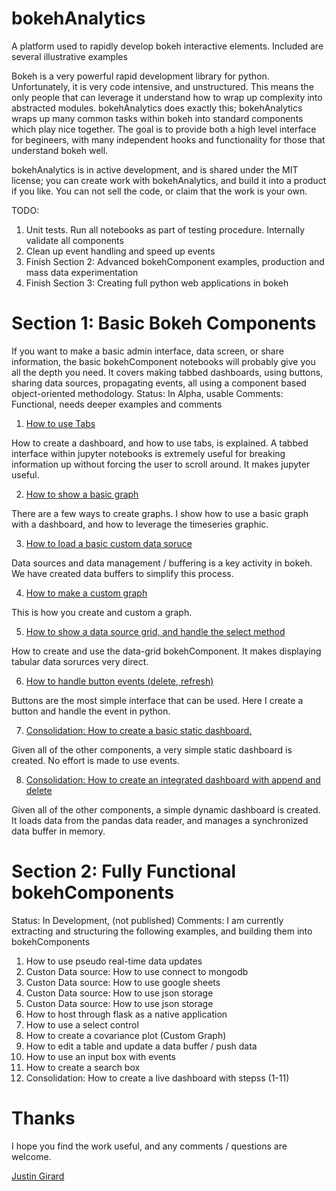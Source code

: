 # bokehAnalytics
A platform used to rapidly develop bokeh interactive elements. Included are several illustrative examples

Bokeh is a very powerful rapid development library for python. Unfortunately, it is very code intensive, and unstructured. This means the only people that can leverage it understand how to wrap up complexity into abstracted modules. bokehAnalytics does exactly this; bokehAnalytics wraps up many common tasks within bokeh into standard components which play nice together. The goal is to provide both a high level interface for begineers, with many independent hooks and functionality for those that understand bokeh well.

bokehAnalytics is in active development, and is shared under the MIT license; you can create work with bokehAnalytics, and build it into a product if you like. You can not sell the code, or claim that the work is your own.

TODO:
1. Unit tests. Run all notebooks as part of testing procedure. Internally validate all components
2. Clean up event handling and speed up events
3. Finish Section 2: Advanced bokehComponent examples, production and mass data experimentation
4. Finish Section 3: Creating full python web applications in bokeh

# Section 1: Basic Bokeh Components
If you want to make a basic admin interface, data screen, or share information, the basic bokehComponent notebooks will probably give you all the depth you need. It covers making tabbed dashboards, using buttons, sharing data sources, propagating events, all using a component based object-oriented methodology.
Status: In Alpha, usable
Comments: Functional, needs deeper examples and comments

1. [How to use Tabs](roughNotebooks/TabExample.ipynb)

How to create a dashboard, and how to use tabs, is explained. A tabbed interface within jupyter notebooks is extremely useful for breaking information up without forcing the user to scroll around. It makes jupyter useful.

2. [How to show a basic graph](roughNotebooks/BasicGraphExample.ipynb)

There are a few ways to create graphs. I show how to use a basic graph with a dashboard, and how to leverage the timeseries graphic.

3. [How to load a basic custom data soruce](roughNotebooks/CustomDataSourceExample.ipynb)

Data sources and data management / buffering is a key activity in bokeh. We have created data buffers to simplify this process.

4. [How to make a custom graph](roughNotebooks/CustomGraphExample.ipynb)

This is how you create and custom a graph. 

5. [How to show a data source grid, and handle the select method](roughNotebooks/DataGridExample.ipynb)

How to create and use the data-grid bokehComponent. It makes displaying tabular data sorurces very direct.

6. [How to handle button events (delete, refresh)](roughNotebooks/ButtonExample.ipynb)

Buttons are the most simple interface that can be used. Here I create a button and handle the event in python.

7. [Consolidation: How to create a basic static dashboard.](roughNotebooks/BasicDashboardWithoutEvents.ipynb)

Given all of the other components, a very simple static dashboard is created. No effort is made to use events.

8. [Consolidation: How to create an integrated dashboard with append and delete](roughNotebooks/BasicDashboardWithEvents.ipynb)

Given all of the other components, a simple dynamic dashboard is created. It loads data from the pandas data reader, and manages a synchronized data buffer in memory.

# Section 2: Fully Functional bokehComponents
Status: In Development, (not published)
Comments: I am  currently extracting and structuring the following examples, and building them into bokehComponents

1. How to use pseudo real-time data updates 
2. Custon Data source: How to use connect to mongodb 
3. Custon Data source: How to use google sheets 
4. Custon Data source: How to use json storage
5. Custon Data source: How to use json storage
6. How to host through flask as a native application 
7. How to use a select control
8. How to create a covariance plot (Custom Graph)
9. How to edit a table and update a data buffer / push data
10. How to use an input box with events
11. How to create a search box
12. Consolidation: How to create a live dashboard with stepss (1-11)


# Thanks
I hope you find the work useful, and any comments / questions are welcome.

[Justin Girard](https://www.linkedin.com/in/justin-girard/)
